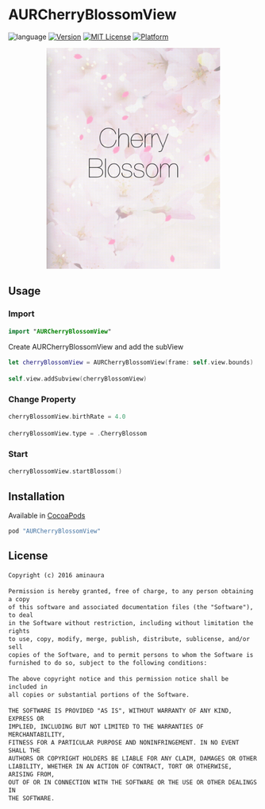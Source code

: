 # AURCherryBlossomView

![language](https://img.shields.io/badge/Language-%20Swift%20-orange.svg)
[![Version](https://img.shields.io/cocoapods/v/AURCherryBlossomView.svg?style=flat)](http://cocoapods.org/pods/AURCherryBlossomView)
[![MIT License](http://img.shields.io/badge/license-MIT-blue.svg?style=flat)](LICENSE)
[![Platform](https://img.shields.io/cocoapods/p/AURCherryBlossomView.svg?style=flat)](http://cocoapods.org/pods/AURCherryBlossomView)

<p align="center">
  <img src="Example/Demo.gif" alt="CherryBlossom" width="350" height="444">
</p>

## Usage

### Import
```swift
import "AURCherryBlossomView"
```
Create AURCherryBlossomView and add the subView

```swift
let cherryBlossomView = AURCherryBlossomView(frame: self.view.bounds)

self.view.addSubview(cherryBlossomView)
```

### Change Property
```swift
cherryBlossomView.birthRate = 4.0

cherryBlossomView.type = .CherryBlossom
```

### Start 
```swift
cherryBlossomView.startBlossom()
```

## Installation

Available in [CocoaPods](https://cocoapods.org/?q=AUR)

```ruby
pod "AURCherryBlossomView"
```


## License

```
Copyright (c) 2016 aminaura

Permission is hereby granted, free of charge, to any person obtaining a copy
of this software and associated documentation files (the "Software"), to deal
in the Software without restriction, including without limitation the rights
to use, copy, modify, merge, publish, distribute, sublicense, and/or sell
copies of the Software, and to permit persons to whom the Software is
furnished to do so, subject to the following conditions:

The above copyright notice and this permission notice shall be included in
all copies or substantial portions of the Software.

THE SOFTWARE IS PROVIDED "AS IS", WITHOUT WARRANTY OF ANY KIND, EXPRESS OR
IMPLIED, INCLUDING BUT NOT LIMITED TO THE WARRANTIES OF MERCHANTABILITY,
FITNESS FOR A PARTICULAR PURPOSE AND NONINFRINGEMENT. IN NO EVENT SHALL THE
AUTHORS OR COPYRIGHT HOLDERS BE LIABLE FOR ANY CLAIM, DAMAGES OR OTHER
LIABILITY, WHETHER IN AN ACTION OF CONTRACT, TORT OR OTHERWISE, ARISING FROM,
OUT OF OR IN CONNECTION WITH THE SOFTWARE OR THE USE OR OTHER DEALINGS IN
THE SOFTWARE.
```
